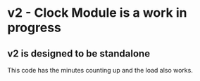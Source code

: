 # v2 - Clock Module is a work in progress

## v2 is designed to be standalone

This code has the minutes counting up and the load also works.
